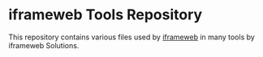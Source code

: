 # iframeweb Tools Repository

This repository contains various files used by [iframeweb](https://iframeweb.com) in many tools by iframeweb Solutions.
